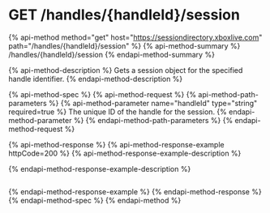 # GET /handles/{handleId}/session

{% api-method method="get" host="https://sessiondirectory.xboxlive.com" path="/handles/{handleId}/session" %}
{% api-method-summary %}
/handles/{handleId}/session
{% endapi-method-summary %}

{% api-method-description %}
Gets a session object for the specified handle identifier.
{% endapi-method-description %}

{% api-method-spec %}
{% api-method-request %}
{% api-method-path-parameters %}
{% api-method-parameter name="handleId" type="string" required=true %}
The unique ID of the handle for the session.
{% endapi-method-parameter %}
{% endapi-method-path-parameters %}
{% endapi-method-request %}

{% api-method-response %}
{% api-method-response-example httpCode=200 %}
{% api-method-response-example-description %}

{% endapi-method-response-example-description %}

```text

```
{% endapi-method-response-example %}
{% endapi-method-response %}
{% endapi-method-spec %}
{% endapi-method %}

